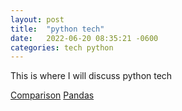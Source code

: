```yaml
---
layout: post
title:  "python tech"
date:   2022-06-20 08:35:21 -0600
categories: tech python
---
```

This is where I will discuss python tech

[Comparison](https://tdfacer.github.io/tech/python-comparison)
[Pandas](https://tdfacer.github.io/tech/python-pandas)
